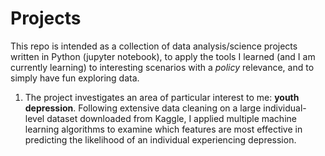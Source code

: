 # Projects

This repo is intended as a collection of data analysis/science projects written in Python (jupyter notebook), to apply the tools I learned (and I am currently learning) to interesting scenarios with a *policy* relevance, and to simply have fun exploring data.
1. The project investigates an area of particular interest to me: **youth depression**. Following extensive data cleaning on a large individual-level dataset downloaded from Kaggle, I applied multiple machine learning algorithms to examine which features are most effective in predicting the likelihood of an individual experiencing depression.

